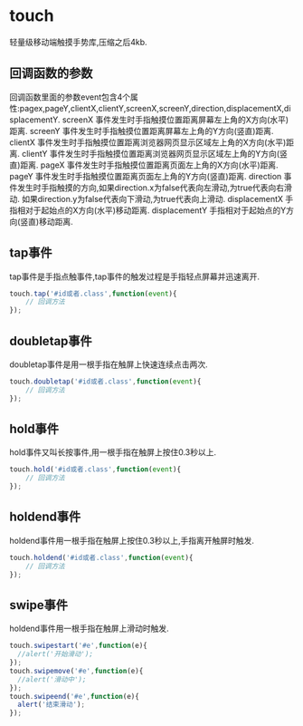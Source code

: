 # touch
轻量级移动端触摸手势库,压缩之后4kb.

## 回调函数的参数
回调函数里面的参数event包含4个属性:pagex,pageY,clientX,clientY,screenX,screenY,direction,displacementX,displacementY.
screenX
事件发生时手指触摸位置距离屏幕左上角的X方向(水平)距离.
screenY
事件发生时手指触摸位置距离屏幕左上角的Y方向(竖直)距离.
clientX
事件发生时手指触摸位置距离浏览器网页显示区域左上角的X方向(水平)距离.
clientY
事件发生时手指触摸位置距离浏览器网页显示区域左上角的Y方向(竖直)距离.
pageX
事件发生时手指触摸位置距离页面左上角的X方向(水平)距离.
pageY
事件发生时手指触摸位置距离页面左上角的Y方向(竖直)距离.
direction
事件发生时手指触摸的方向,如果direction.x为false代表向左滑动,为true代表向右滑动.
如果direction.y为false代表向下滑动,为true代表向上滑动.
displacementX
手指相对于起始点的X方向(水平)移动距离.
displacementY
手指相对于起始点的Y方向(竖直)移动距离.

## tap事件
tap事件是手指点触事件,tap事件的触发过程是手指轻点屏幕并迅速离开.

```javascript
touch.tap('#id或者.class',function(event){
	// 回调方法
});
```

## doubletap事件
doubletap事件是用一根手指在触屏上快速连续点击两次.

```javascript
touch.doubletap('#id或者.class',function(event){
	// 回调方法
});
```

## hold事件
hold事件又叫长按事件,用一根手指在触屏上按住0.3秒以上.

```javascript
touch.hold('#id或者.class',function(event){
	// 回调方法
});
```

## holdend事件
holdend事件用一根手指在触屏上按住0.3秒以上,手指离开触屏时触发.

```javascript
touch.holdend('#id或者.class',function(event){
	// 回调方法
});
```

## swipe事件
holdend事件用一根手指在触屏上滑动时触发.

```javascript
touch.swipestart('#e',function(e){
  //alert('开始滑动');
});
touch.swipemove('#e',function(e){
  //alert('滑动中');
});
touch.swipeend('#e',function(e){
  alert('结束滑动');
});
```